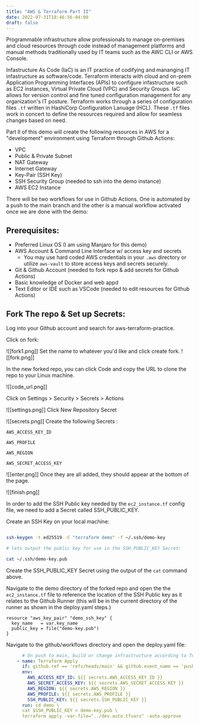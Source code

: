 ```yaml
---
title: "AWS & Terraform Part II"
date: 2022-07-31T18:46:56-04:00
draft: false
---
```


Programmable infrastructure allow professionals to manage on-premises and cloud resources through code instead of  management platforms and manual methods traditionally used by IT teams such as the AWC CLI or AWS Console. 

Infastructure As Code (IaC) is an IT practice of codifying and mananging IT infastructure as software/code. Terraform interacts with cloud and on-prem Application Programming Interfaces (APIs) to configure infastructure such as EC2 instances, Virtual Private Cloud (VPC) and Security Groups.  IaC allows for version control and fine tuned configuration management for any organization's IT  posture. Terraform works through a series of configuration files `.tf`  written in HashiCorp Configuration Lanuage (HCL). These `.tf` files work in concert to define the resources required and allow for seamless changes based on need. 

Part II of this demo will create the following resources in AWS for a "development" environment using Terraform through Github Actions:

- VPC
- Public & Private Subnet
-  NAT Gateway
- Internet Gateway
- Key-Pair (SSH Key)
- SSH Security Group (needed to ssh into the demo instance)
- AWS EC2 Instance


There will be two workflows for use in Github Actions. One is automated by a push to the main branch and the other is a manual workflow activated once we are done with the demo:

## Prerequisites: 

- Preferred Linux OS (I am using Manjaro for this demo)
- AWS Account & Command Line Interface w/ access key and secrets
	- You may use hard coded AWS credentials in your `.aws` directory or utilize `aws-vault` to store access keys and secrets securely. 
- Git & Github Account (needed to fork repo & add secrets for Github Actions)
- Basic knowledge of Docker and web appd
- Text Editor or IDE such as VSCode (needed to edit resources for Github Actions)
## Fork The repo & Set up Secrets: 

Log into your Github account and search for aws-terraform-practice. 

Click on fork: 

![[fork1.png]]
Set the name to whatever you'd like and click create fork.
![[fork.png]]

In the new forked repo, you can click Code and copy the URL to clone the repo to your Linux machine. 

![[code_url.png]]

Click on Settings > Security > Secrets > Actions

![[settings.png]]
Click New Repository Secret

![[secrets.png]]
Create the following Secrets : 

```
AWS_ACCESS_KEY_ID

AWS_PROFILE

AWS_REGION

AWS_SECRET_ACCESS_KEY

```

![[enter.png]]
Once they are all added, they should appear at the bottom of the page.

![[finish.png]]


In order to add the SSH Public key needed by the `ec2_instance.tf`  config file, we need to add a Secret called SSH_PUBLIC_KEY. 

Create an SSH Key on your local machine: 

```bash

ssh-keygen -t ed25519 -C "terraform demo" -f ~/.ssh/demo-key 

# lets output the public key for use in the SSH_PUBLIC_KEY Secret:

cat ~/.ssh/demo-key.pub

```

Create the SSH_PUBLIC_KEY Secret using the output of the `cat` command above. 

Navigate to the demo directory of the forked repo and open the the `ec2_instance.tf`  file to reference the location of the SSH Public key as it relates to the Github Runner (this will be in the current directory of the runner as shown in the deploy.yaml steps.)

```hcl
resource "aws_key_pair" "demo_ssh_key" {
  key_name   = var.key_name
  public_key = file("demo-key.pub")
}

```

Navigate to the github/workflows directory and open the deploy.yaml file: 

```yaml
      # On push to main, build or change infrastructure according to Terraform configuration files
    - name: Terraform Apply
      if: github.ref == 'refs/heads/main' && github.event_name == 'push'
      env:
        AWS_ACCESS_KEY_ID: ${{ secrets.AWS_ACCESS_KEY_ID }}
        AWS_SECRET_ACCESS_KEY: ${{ secrets.AWS_SECRET_ACCESS_KEY }}
        AWS_REGION: ${{ secrets.AWS_REGION }}
        AWS_PROFILE: ${{ secrets.AWS_PROFILE }}
        SSH_PUBLIC_KEY: ${{ secrets.SSH_PUBLIC_KEY }}
      run: cd demo \ 
      cat $SSH_PUBLIC_KEY > demo-key.pub \
      terraform apply -var-file="../dev.auto.tfvars" -auto-approve
      
```